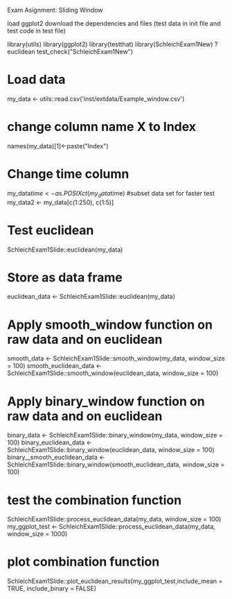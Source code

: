 Exam Asignment: Sliding Window

load ggplot2
download the dependencies and files (test data in init file and test code in test file)

library(utils)
library(ggplot2)
library(testthat)
library(SchleichExam1New)
?euclidean
test_check("SchleichExam1New")

# Load data
my_data <- utils::read.csv('inst/extdata/Example_window.csv')

# change column name X to Index
names(my_data)[1]<-paste("Index")

# Change time column
my_data$time <- as.POSIXct(my_data$time)
#subset data set for faster test
my_data2 <- my_data[c(1:250), c(1:5)]

# Test euclidean
SchleichExam1Slide::euclidean(my_data)
# Store as data frame
euclidean_data <- SchleichExam1Slide::euclidean(my_data)

# Apply smooth_window function on raw data and on euclidean
smooth_data <- SchleichExam1Slide::smooth_window(my_data, window_size = 100)
smooth_euclidean_data <- SchleichExam1Slide::smooth_window(euclidean_data, window_size = 100)

# Apply binary_window function on raw data and on euclidean
binary_data <- SchleichExam1Slide::binary_window(my_data, window_size = 100)
binary_euclidean_data <- SchleichExam1Slide::binary_window(euclidean_data, window_size = 100)
binary__smooth_euclidean_data <- SchleichExam1Slide::binary_window(smooth_euclidean_data, window_size = 100)
# test the combination function
SchleichExam1Slide::process_euclidean_data(my_data, window_size = 100)
my_ggplot_test <- SchleichExam1Slide::process_euclidean_data(my_data, window_size = 1000)
# plot combination function
SchleichExam1Slide::plot_euclidean_results(my_ggplot_test,include_mean = TRUE, include_binary = FALSE)

